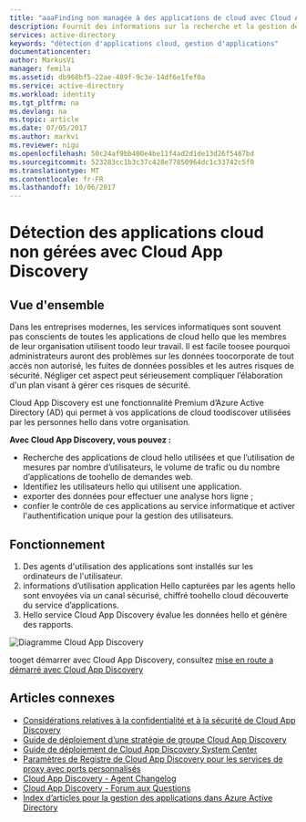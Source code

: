 ```yaml
---
title: "aaaFinding non managée à des applications de cloud avec Cloud App Discovery | Documents Microsoft"
description: Fournit des informations sur la recherche et la gestion des applications avec Cloud App Discovery, quels sont les avantages de hello et son fonctionnement.
services: active-directory
keywords: "détection d'applications cloud, gestion d'applications"
documentationcenter: 
author: MarkusVi
manager: femila
ms.assetid: db968bf5-22ae-489f-9c3e-14df6e1fef0a
ms.service: active-directory
ms.workload: identity
ms.tgt_pltfrm: na
ms.devlang: na
ms.topic: article
ms.date: 07/05/2017
ms.author: markvi
ms.reviewer: nigu
ms.openlocfilehash: 50c24af9bb400e4be11f4ad2d1de13d26f5467bd
ms.sourcegitcommit: 523283cc1b3c37c428e77850964dc1c33742c5f0
ms.translationtype: MT
ms.contentlocale: fr-FR
ms.lasthandoff: 10/06/2017
---
```

# <a name="finding-unmanaged-cloud-applications-with-cloud-app-discovery"></a>Détection des applications cloud non gérées avec Cloud App Discovery
## <a name="overview"></a>Vue d'ensemble
Dans les entreprises modernes, les services informatiques sont souvent pas conscients de toutes les applications de cloud hello que les membres de leur organisation utilisent toodo leur travail. Il est facile toosee pourquoi administrateurs auront des problèmes sur les données toocorporate de tout accès non autorisé, les fuites de données possibles et les autres risques de sécurité. Négliger cet aspect peut sérieusement compliquer l’élaboration d'un plan visant à gérer ces risques de sécurité.

Cloud App Discovery est une fonctionnalité Premium d’Azure Active Directory (AD) qui permet à vos applications de cloud toodiscover utilisées par les personnes hello dans votre organisation.

**Avec Cloud App Discovery, vous pouvez :**

* Recherche des applications de cloud hello utilisées et que l’utilisation de mesures par nombre d’utilisateurs, le volume de trafic ou du nombre d’applications de toohello de demandes web.
* Identifiez les utilisateurs hello qui utilisent une application.
* exporter des données pour effectuer une analyse hors ligne ;
* confier le contrôle de ces applications au service informatique et activer l'authentification unique pour la gestion des utilisateurs.

## <a name="how-it-works"></a>Fonctionnement
1. Des agents d'utilisation des applications sont installés sur les ordinateurs de l'utilisateur.
2. informations d’utilisation application Hello capturées par les agents hello sont envoyées via un canal sécurisé, chiffré toohello cloud découverte du service d’applications.
3. Hello service Cloud App Discovery évalue les données hello et génère des rapports.

![Diagramme Cloud App Discovery](./media/active-directory-cloudappdiscovery/cad01.png)

tooget démarrer avec Cloud App Discovery, consultez [mise en route a démarré avec Cloud App Discovery](http://social.technet.microsoft.com/wiki/contents/articles/30962.getting-started-with-cloud-app-discovery.aspx)

## <a name="related-articles"></a>Articles connexes
* [Considérations relatives à la confidentialité et à la sécurité de Cloud App Discovery](active-directory-cloudappdiscovery-security-and-privacy-considerations.md)  
* [Guide de déploiement d’une stratégie de groupe Cloud App Discovery](http://social.technet.microsoft.com/wiki/contents/articles/30965.cloud-app-discovery-group-policy-deployment-guide.aspx)
* [Guide de déploiement de Cloud App Discovery System Center](http://social.technet.microsoft.com/wiki/contents/articles/30968.cloud-app-discovery-system-center-deployment-guide.aspx)
* [Paramètres de Registre de Cloud App Discovery pour les services de proxy avec ports personnalisés](active-directory-cloudappdiscovery-registry-settings-for-proxy-services.md)
* [Cloud App Discovery - Agent Changelog ](http://social.technet.microsoft.com/wiki/contents/articles/24616.cloud-app-discovery-agent-changelog.aspx)
* [Cloud App Discovery - Forum aux Questions](http://social.technet.microsoft.com/wiki/contents/articles/24037.cloud-app-discovery-frequently-asked-questions.aspx)
* [Index d’articles pour la gestion des applications dans Azure Active Directory](active-directory-apps-index.md)

